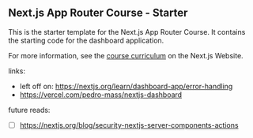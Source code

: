 ## Next.js App Router Course - Starter

This is the starter template for the Next.js App Router Course. It contains the starting code for the dashboard application.

For more information, see the [course curriculum](https://nextjs.org/learn) on the Next.js Website.

links:
- left off on: https://nextjs.org/learn/dashboard-app/error-handling
- https://vercel.com/pedro-mass/nextjs-dashboard

future reads:
- [ ] https://nextjs.org/blog/security-nextjs-server-components-actions